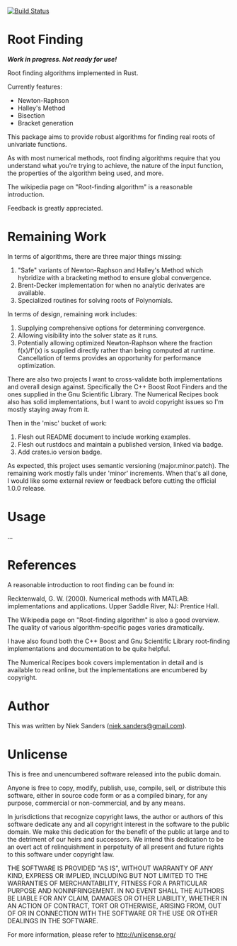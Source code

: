 [![Build Status](https://travis-ci.org/nieksand/rootfind.svg?branch=master)](https://travis-ci.org/nieksand/rootfind)

# Root Finding
***Work in progress.  Not ready for use!***

Root finding algorithms implemented in Rust.

Currently features:

* Newton-Raphson
* Halley's Method
* Bisection
* Bracket generation

This package aims to provide robust algorithms for finding real roots of
univariate functions.

As with most numerical methods, root finding algorithms require that you
understand what you're trying to achieve, the nature of the input function, the
properties of the algorithm being used, and more.

The wikipedia page on "Root-finding algorithm" is a reasonable introduction.  

Feedback is greatly appreciated.

# Remaining Work
In terms of algorithms, there are three major things missing:

1. "Safe" variants of Newton-Raphson and Halley's Method which hybridize with a 
   bracketing method to ensure global convergence.
2. Brent-Decker implementation for when no analytic derivates are available.
3. Specialized routines for solving roots of Polynomials.

In terms of design, remaining work includes:

1. Supplying comprehensive options for determining convergence.
2. Allowing visibility into the solver state as it runs.
3. Potentially allowing optimized Newton-Raphson where the fraction f(x)/f'(x) 
   is supplied directly rather than being computed at runtime.  Cancellation of 
   terms provides an opportunity for performance optimization.

There are also two projects I want to cross-validate both implementations and
overall design against.  Specifically the C++ Boost Root Finders and the ones
supplied in the Gnu Scientific Library.  The Numerical Recipes book also has
solid implementations, but I want to avoid copyright issues so I'm mostly
staying away from it.

Then in the 'misc' bucket of work:

1. Flesh out README document to include working examples.
2. Flesh out rustdocs and maintain a published version, linked via badge.
3. Add crates.io version badge.

As expected, this project uses semantic versioning (major.minor.patch).  The
remaining work mostly falls under 'minor' increments.  When that's all done, I
would like some external review or feedback before cutting the official 1.0.0
release.

# Usage
...

# References
A reasonable introduction to root finding can be found in:

Recktenwald, G. W. (2000). Numerical methods with MATLAB: implementations and 
applications. Upper Saddle River, NJ: Prentice Hall.

The Wikipedia page on "Root-finding algorithm" is also a good overview.  The
quality of various algorithm-specific pages varies dramatically.

I have also found both the C++ Boost and Gnu Scientific Library root-finding
implementations and documentation to be quite helpful.

The Numerical Recipes book covers implementation in detail and is available to
read online, but the implementations are encumbered by copyright.

# Author
This was written by Niek Sanders (niek.sanders@gmail.com).

# Unlicense
This is free and unencumbered software released into the public domain.

Anyone is free to copy, modify, publish, use, compile, sell, or distribute this
software, either in source code form or as a compiled binary, for any purpose,
commercial or non-commercial, and by any means.

In jurisdictions that recognize copyright laws, the author or authors of this
software dedicate any and all copyright interest in the software to the public
domain. We make this dedication for the benefit of the public at large and to
the detriment of our heirs and successors. We intend this dedication to be an
overt act of relinquishment in perpetuity of all present and future rights to
this software under copyright law.

THE SOFTWARE IS PROVIDED "AS IS", WITHOUT WARRANTY OF ANY KIND, EXPRESS OR
IMPLIED, INCLUDING BUT NOT LIMITED TO THE WARRANTIES OF MERCHANTABILITY, FITNESS
FOR A PARTICULAR PURPOSE AND NONINFRINGEMENT.  IN NO EVENT SHALL THE AUTHORS BE
LIABLE FOR ANY CLAIM, DAMAGES OR OTHER LIABILITY, WHETHER IN AN ACTION OF
CONTRACT, TORT OR OTHERWISE, ARISING FROM, OUT OF OR IN CONNECTION WITH THE
SOFTWARE OR THE USE OR OTHER DEALINGS IN THE SOFTWARE.

For more information, please refer to <http://unlicense.org/>
